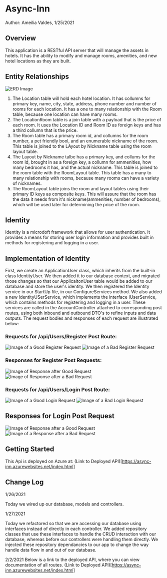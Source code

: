﻿# Async-Inn
Author: Ameilia Valdes, 1/25/2021

## Overview
This application is a RESTful API server that will manage the assets in hotels. It has the ability to modify and manage rooms, amenities, and new hotel locations as they are built. 

## Entity Relationships
![ERD Image](https://github.com/AGValdes/Async-Inn/blob/master/Assets/Async_Inn_Erd.png)

1. The Location table will hold each hotel location. It has collumns for primary key, name, city, state, address, phone number and number of rooms for each location. It has a one to many relationship with the Room table, because one location can have many rooms.
2. The LocationRoom table is a join table with a payload that is the price of each room. It uses the Location ID and Room ID as foreign keys and has a third collumn that is the price. 
3. The Room table has a primary room id, and collumns for the room number, a pet friendly bool, and an enumerable nickname of the room. This table is joined to the LAyout by Nickname table using the room layout table.
4. The Layout by Nickname talbe has a primary key, and collums for the room Id, brought in as a foreign key, a collumn for ammenities, how many bedrooms it has, and the actual nickname. This table is joined to the room table with the RoomLayout table. This table has a many to many relationship with rooms, because many rooms can have a variety of nicknames.
5. The RoomLayout table joins the room and layout tables using their primary ID keys as composite keys. This will assure that the room has the data it needs from it's nickname(ammenities, number of bedrooms), which will be used later for determining the price of the room.



## Identity

Identity is a microdoft framework that allows for user authentication. It provides a means for storing user login information and provides built in methods for registering and logging in a user. 

## Implementation of Identity
First, we create an ApplicationUser class, which inherits from the built-in class IdentityUser. We then added it to our database context, and migrated those changes so that our ApplicaitonUser table would be added to our database and store the user's identity. We then registered the Identity service in our StartUp file, in our ConfigureServices method. We also added a new IdentityUSerService, which implements the interface IUserService, which contains methods for registering and logging in a user. These services are called in the AccountController attached to corresponding post routes, using both inbound and outbound DTO's to refine inputs and data outputs. The request bodies and responses of each request are illustrated below:
### Requests for /api/Users/Register Post Route:
![Image of a Good Register Request](https://github.com/AGValdes/Async-Inn/blob/master/Assets/Register.RequestBody.png)
![Image of a Bad  Register Request](https://github.com/AGValdes/Async-Inn/blob/master/Assets/Register.Request.Bad.png)
### Responses for Register Post Requests:
![Image of Response after Good Request](https://github.com/AGValdes/Async-Inn/blob/master/Assets/Register.Response.png)
![Image of Response after a Bad Request](https://github.com/AGValdes/Async-Inn/blob/master/Assets/Register.Response.Bad.png)
### Requests for /api/Users/Login Post Route:
![Image of a Good Login Request](https://github.com/AGValdes/Async-Inn/blob/master/Assets/Login.Request.Body.Auth.png)
![Image of a Bad Login Request](https://github.com/AGValdes/Async-Inn/blob/master/Assets/Login.Request.Body.UnAuth.png)
## Responses for Login Post Request
![Image of Response after a Good Request](https://github.com/AGValdes/Async-Inn/blob/master/Assets/Login.Response.Auth.png)
![Image of a Response after a Bad Request](https://github.com/AGValdes/Async-Inn/blob/master/Assets/Login.Response.UnAuth.png)

## Getting Started 
This Api is deployed on Azure at: (Link to Deployed API)[https://async-inn.azurewebsites.net/index.html]

## Change Log

1/26/2021

Today we wired up our database, models and controllers.

1/27/2021

Today we refactored so that we are accessing our database using interfaces instead of directly in each controller. We added repository classes that use these interfaces to handle the CRUD interaction with our database, whereas before our controllers were handling them directly. We injected these repository dependancies to our app to change the way handle data flow in and out of our database.

2/2/2021
Below is a link to the deployed API, where you can view documentation of all routes.
(Link to Deployed API)[https://async-inn.azurewebsites.net/index.html]



